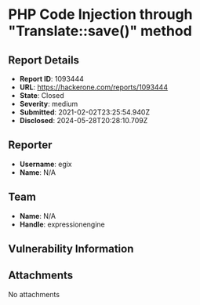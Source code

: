 # PHP Code Injection through "Translate::save()" method

## Report Details
- **Report ID**: 1093444
- **URL**: https://hackerone.com/reports/1093444
- **State**: Closed
- **Severity**: medium
- **Submitted**: 2021-02-02T23:25:54.940Z
- **Disclosed**: 2024-05-28T20:28:10.709Z

## Reporter
- **Username**: egix
- **Name**: N/A

## Team
- **Name**: N/A
- **Handle**: expressionengine

## Vulnerability Information


## Attachments
No attachments
